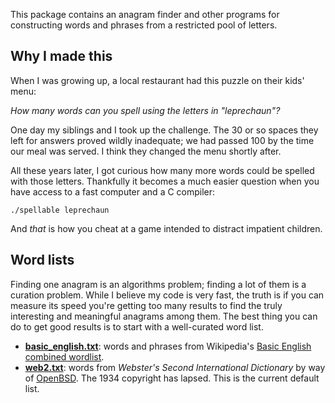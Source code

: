 This package contains an anagram finder and other programs for constructing words and phrases from a restricted pool of letters.


## Why I made this

When I was growing up, a local restaurant had this puzzle on their kids' menu:

*How many words can you spell using the letters in "leprechaun"?*

One day my siblings and I took up the challenge. The 30 or so spaces they left for answers proved wildly inadequate; we had passed 100 by the time our meal was served. I think they changed the menu shortly after.

All these years later, I got curious how many more words could be spelled with those letters. Thankfully it becomes a much easier question when you have access to a fast computer and a C compiler:

`./spellable leprechaun`

And *that* is how you cheat at a game intended to distract impatient children.


## Word lists

Finding one anagram is an algorithms problem; finding a lot of them is a curation problem. While I believe my code is very fast, the truth is if you can measure its speed you're getting too many results to find the truly interesting and meaningful anagrams among them. The best thing you can do to get good results is to start with a well-curated word list.

* **[basic_english.txt](basic_english.txt)**: words and phrases from Wikipedia's [Basic English combined wordlist](https://simple.wikipedia.org/wiki/Wikipedia:Basic_English_combined_wordlist).
* **[web2.txt](web2.txt)**: words from *Webster's Second International Dictionary* by way of [OpenBSD](https://cvsweb.openbsd.org/src/share/dict/). The 1934 copyright has lapsed. This is the current default list.
